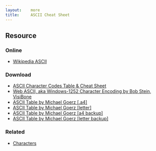 ```yaml
---
layout:    more
title:     ASCII Cheat Sheet
---
```


<div class="content content-400">
    <div class="board board-326">
        <h2 class="board-title">Resource</h2>
        <div class="board-card">
            <h3 class="board-card-title">Online</h3>
            <ul>
                <li><a href="http://en.wikipedia.org/wiki/ASCII">Wikipedia ASCII</a></li>
            </ul>
        </div>
        <div class="board-card">
            <h3 class="board-card-title">Download</h3>
            <ul>
                <li><a href="http://www.petefreitag.com/cheatsheets/ascii-codes/">ASCII Character Codes Table &amp; Cheat Sheet</a></li>
                <li><a href="http://www.visibone.com/htmlref/char/webascii.htm">Web ASCII, aka Windows-1252 Character Encoding by Bob Stein, VisiBone</a></li>
                <li><a href="http://users.physik.fu-berlin.de/~goerz/refcards/ascii_a4.pdf">ASCII Table by Michael Goerz [.a4]</a></li>
                <li><a href="http://users.physik.fu-berlin.de/~goerz/refcards/ascii_letter.pdf">ASCII Table by Michael Goerz [letter]</a></li>
                <li><a href="/static/cs/ascii_a4.pdf">ASCII Table by Michael Goerz [a4 backup]</a></li>
                <li><a href="/static/cs/ascii_letter.pdf">ASCII Table by Michael Goerz [letter backup]</a></li>
            </ul>
        </div>
        <div class="board-card">
            <h3 class="board-card-title">Related</h3>
            <ul>
                <li><a href="/characters" title="Characters Cheat Sheet">Characters</a></li>
            </ul>
        </div>
    </div>
</div>
